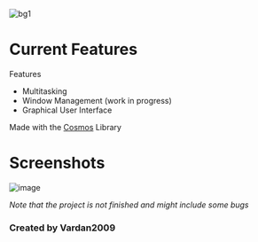 ![bg1](https://github.com/Vardan2009/zenith/assets/70532109/90719ce4-63de-450f-aba9-dc426747badf)

# Current Features
 Features
- Multitasking
- Window Management (work in progress)
- Graphical User Interface

Made with the [Cosmos](https://github.com/CosmosOS/Cosmos) Library
# Screenshots
![image](https://github.com/Vardan2009/zenith/assets/70532109/643cd509-f73d-4490-bb9b-7d74d9a7dc6c)

*Note that the project is not finished and might include some bugs*
### Created by Vardan2009
